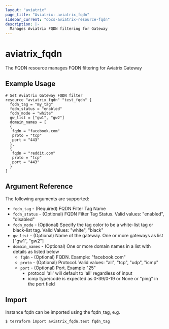 ```yaml
---
layout: "aviatrix"
page_title: "Aviatrix: aviatrix_fqdn"
sidebar_current: "docs-aviatrix-resource-fqdn"
description: |-
  Manages Aviatrix FQDN filtering for Gateway
---
```


# aviatrix_fqdn

The FQDN resource manages FQDN filtering for Aviatrix Gateway

## Example Usage

```hcl
# Set Aviatrix Gateway FQDN filter
resource "aviatrix_fqdn" "test_fqdn" {
  fqdn_tag = "my_tag"
  fqdn_status = "enabled"
  fqdn_mode = "white"
  gw_list = ["gw1", "gw2"]
  domain_names = [
  {
   fqdn = "facebook.com"
   proto = "tcp"
   port = "443"
  },
  {
   fqdn = "reddit.com"
   proto = "tcp"
   port = "443"
  }
]

```

## Argument Reference

The following arguments are supported:

* `fqdn_tag` - (Required) FQDN Filter Tag Name
* `fqdn_status` - (Optional) FQDN Filter Tag Status. Valid values: "enabled", "disabled"
* `fqdn_mode` - (Optional) Specify the tag color to be a white-list tag or black-list tag. Valid Values: "white", "black"
* `gw_list` - (Optional) Name of the gateway. One or more gateways as list ["gw1", "gw2"]
* `domain_names` - (Optional) One or more domain names in a list with details as listed below
    * `fqdn` - (Optional) FQDN. Example: "facebook.com" 
    * `proto` - (Optional) Protocol. Valid values: "all", "tcp", "udp", "icmp" 
    * `port` - (Optional) Port. Example "25" 
        * protocol 'all' will default to 'all' regardless of input
        * icmp type/code is expected as 0-39/0-19 or None or "ping" in the port field

## Import

Instance fqdn can be imported using the fqdn_tag, e.g.

```hcl
$ terraform import aviatrix_fqdn.test fqdn_tag
```